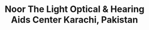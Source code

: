 ---
title: "Noor The Light Optical & Hearing Aids Center Karachi, Pakistan"
url: /karachi/noor-the-light-optical-and-hearing-aids-center-karachi-pakistan/
shop: hearing aids
---